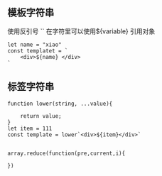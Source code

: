 ## 模板字符串

使用反引号  \`\` 在字符里可以使用${variable} 引用对象

    let name = "xiao"
    const templatet = `
        <div>${name} </div>
    `

## 标签字符串


    function lower(string, ...value){
        
        return value;
    }
    let item = 111
    const template = lower`<div>${item}</div>`
    
    
    array.reduce(function(pre,current,i){
        
    })